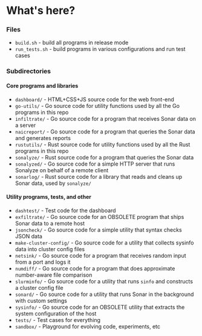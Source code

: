 # What's here?

### Files

* `build.sh` - build all programs in release mode
* `run_tests.sh` - build programs in various configurations and run test cases

### Subdirectories

#### Core programs and libraries

* `dashboard/` - HTML+CSS+JS source code for the web front-end
* `go-utils/` - Go source code for utility functions used by all the Go programs in this repo
* `infiltrate/` - Go source code for a program that receives Sonar data on a server
* `naicreport/` - Go source code for a program that queries the Sonar data and generates reports
* `rustutils/` - Rust source code for utility functions used by all the Rust programs in this repo
* `sonalyze/` - Rust source code for a program that queries the Sonar data
* `sonalyzed/` - Go source code for a simple HTTP server that runs Sonalyze on behalf of a remote client
* `sonarlog/` - Rust source code for a library that reads and cleans up Sonar data, used by `sonalyze/`

#### Utility programs, tests, and other

* `dashtest/` - Test code for the dashboard
* `exfiltrate/` - Go source code for an OBSOLETE program that ships Sonar data to a remote host
* `jsoncheck/` - Go source code for a simple utility that syntax checks JSON data
* `make-cluster-config/` - Go source code for a utility that collects sysinfo data into cluster config files
* `netsink/` - Go source code for a program that receives random input from a port and logs it
* `numdiff/` - Go source code for a program that does approximate number-aware file comparison
* `slurminfo/` - Go source code for a utility that runs `sinfo` and constructs a cluster config file
* `sonard/` - Go source code for a utility that runs Sonar in the background with custom settings
* `sysinfo/` - Go source code for an OBSOLETE utility that extracts the system configuration of the host
* `tests/` - Test cases for everything
* `sandbox/` - Playground for evolving code, experiments, etc
